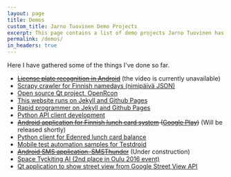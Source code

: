 ```yaml
---
layout: page
title: Demos
custom_title: Jarno Tuovinen Demo Projects
excerpt: This page contains a list of demo projects Jarno Tuovinen has created
permalink: /demos/
in_headers: true
---
```


Here I have gathered some of the things I've done so far.

* [~~License plate recognition in Android~~][license-plate] (the video is currently unavailable)
* [Scrapy crawler for Finnish namedays (nimipäivä JSON)][scrapy-crawler]
* [Open source Qt project, OpenRcon][openrcon]
* [This website runs on Jekyll and Github Pages][jarnotuovinen-gh]
* [Rapid programmer on Jekyll and Github Pages][rapidprogrammer-gh]
* [Python API client development][testdroid-api-client]
* ~~[Android application for Finnish lunch card system][edenblue] ([Google Play][edenblue-play])~~  (Will be released shortly)
* [Python client for Edenred lunch card balance][edenblue-python]
* [Mobile test automation samples for Testdroid][testdroid-samples]
* ~~[Android SMS application, SMSThunder][smsthunder]~~ (Under construction)
* [Space Tyckiting AI (2nd place in Oulu 2016 event)][space-tyckiting]
* [Qt application to show street view from Google Street View API][gsvw]

[license-plate]: https://youtu.be/dP8wLfsV3kg
[scrapy-crawler]: https://github.com/spedepekka/finnish-namedays
[openrcon]: https://github.com/OpenRcon/OpenRcon
[jarnotuovinen-gh]: https://github.com/spedepekka/spedepekka.github.io
[rapidprogrammer-gh]: https://github.com/spedepekka/rapidprogrammer
[testdroid-api-client]: https://github.com/bitbar/testdroid-api-client-python
[edenblue]: https://github.com/spedepekka/edenblue-android
[edenblue-play]: https://play.google.com/store/apps/details?id=com.rapidprogrammer.edenblue
[edenblue-python]: https://github.com/spedepekka/edenblue-python
[testdroid-samples]: https://github.com/bitbar/testdroid-samples
[smsthunder]: https://github.com/spedepekka/SMSThunder
[space-tyckiting]: https://github.com/spedepekka/space-tyckiting-rk-62-ai
[gsvw]: https://github.com/veijopes/gsvw
